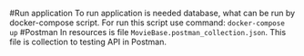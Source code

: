 #Run application
To run application is needed database,
what can be run by docker-compose script.
For run this script use command:
```docker-compose up```
#Postman
In resources is file ```MovieBase.postman_collection.json```.
This file is collection to testing API in Postman.
